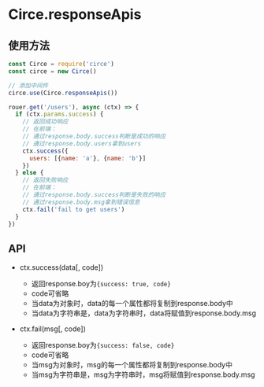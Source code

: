# Circe.responseApis

## 使用方法

```javascript
const Circe = require('circe')
const circe = new Circe()

// 添加中间件
circe.use(Circe.responseApis())

rouer.get('/users'), async (ctx) => {
  if (ctx.params.success) {
    // 返回成功响应
    // 在前端：
    // 通过response.body.success判断是成功的响应
    // 通过response.body.users拿到users
    ctx.success({
      users: [{name: 'a'}, {name: 'b'}]
    })
  } else {
    // 返回失败响应
    // 在前端：
    // 通过response.body.success判断是失败的响应
    // 通过response.body.msg拿到错误信息
    ctx.fail('fail to get users')
  }
})
```

## API

- ctx.success(data[, code])
  - 返回response.boy为`{success: true, code}`
  - code可省略
  - 当data为对象时，data的每一个属性都将复制到response.body中
  - 当data为字符串是，data为字符串时，data将赋值到response.body.msg

- ctx.fail(msg[, code])
  - 返回response.boy为`{success: false, code}`
  - code可省略
  - 当msg为对象时，msg的每一个属性都将复制到response.body中
  - 当msg为字符串是，msg为字符串时，msg将赋值到response.body.msg